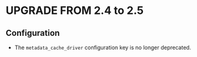 UPGRADE FROM 2.4 to 2.5
=======================

Configuration
--------
 * The `metadata_cache_driver` configuration key is no longer deprecated.

